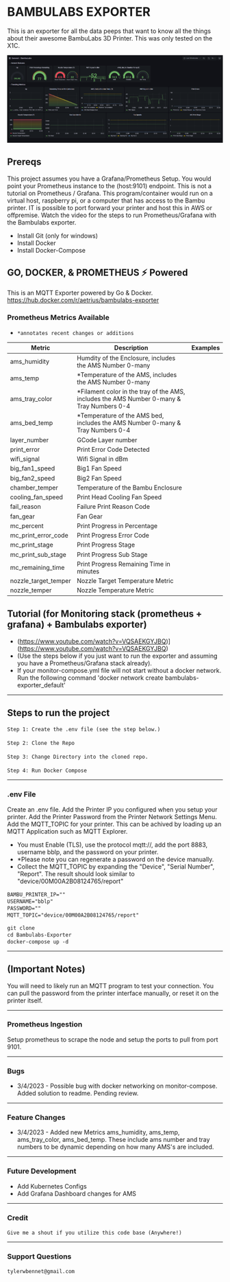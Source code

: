 
# BAMBULABS EXPORTER
This is an exporter for all the data peeps that want to know all the things about their awesome BambuLabs 3D Printer. This was only tested on the X1C.

![alt text](./bmb.png)

## Prereqs
This project assumes you have a Grafana/Prometheus Setup. You would point your Prometheus instance to the (host:9101) endpoint. This is not a tutorial on Prometheus / Grafana.
This program/container would run on a virtual host, raspberry pi, or a computer that has access to the Bambu printer. IT is possible to port forward your printer and host this in AWS or offpremise. Watch the video for the steps to run Prometheus/Grafana with the Bambulabs exporter.

- Install Git (only for windows)
- Install Docker
- Install Docker-Compose


## GO, DOCKER, & PROMETHEUS ⚡ Powered
This is an MQTT Exporter powered by Go & Docker. 
https://hub.docker.com/r/aetrius/bambulabs-exporter

### Prometheus Metrics Available
- `*annotates recent changes or additions`

| Metric   | Description | Examples |
| ------------- | ------------- |  ------------- |
| ams_humidity  | Humdity of the Enclosure, includes the AMS Number 0-many  | |
| ams_temp  | *Temperature of the AMS, includes the AMS Number 0-many | |
| ams_tray_color | *Filament color in the tray of the AMS, includes the AMS Number 0-many & Tray Numbers 0-4 | |
| ams_bed_temp | *Temperature of the AMS bed, includes the AMS Number 0-many & Tray Numbers 0-4 | |
| layer_number | GCode Layer number  | |
| print_error | Print Error Code Detected  | |
| wifi_signal | Wifi Signal in dBm  | |
| big_fan1_speed | Big1 Fan Speed  | |
| big_fan2_speed | Big2 Fan Speed  | |
| chamber_temper | Temperature of the Bambu Enclosure  | |
| cooling_fan_speed | Print Head Cooling Fan Speed  | |
| fail_reason | Failure Print Reason Code  | |
| fan_gear | Fan Gear   | |
| mc_percent | Print Progress in Percentage  | |
| mc_print_error_code | Print Progress Error Code | |
| mc_print_stage | Print Progress Stage | |
| mc_print_sub_stage | Print Progress Sub Stage | |
| mc_remaining_time | Print Progress Remaining Time in minutes  | |
| nozzle_target_temper |Nozzle Target Temperature Metric | |
| nozzle_temper | Nozzle Temperature Metric | |

## Tutorial (for Monitoring stack (prometheus + grafana) + Bambulabs exporter)
- (https://www.youtube.com/watch?v=VQSAEKGYJBQ)](https://www.youtube.com/watch?v=VQSAEKGYJBQ)
- (Use the steps below if you just want to run the exporter and assuming you have a Prometheus/Grafana stack already).
- If your monitor-compose.yml file will not start without a docker network. Run the following command 'docker network create bambulabs-exporter_default'

---

## Steps to run the project
``` 
Step 1: Create the .env file (see the step below.)

Step 2: Clone the Repo

Step 3: Change Directory into the cloned repo.

Step 4: Run Docker Compose 
```

---

### .env File
Create an .env file.
Add the Printer IP you configured when you setup your printer.
Add the Printer Password from the Printer Network Settings Menu.
Add the MQTT_TOPIC for your printer. This can be achived by loading up an MQTT Application such as MQTT Explorer. 
- You must Enable (TLS), use the protocol mqtt://, add the port 8883, username bblp, and the password on your printer. 
- *Please note you can regenerate a password on the device manually.
- Collect the MQTT_TOPIC by expanding the "Device", "Serial Number", "Report". The result should look similar to "device/00M00A2B08124765/report"

```
BAMBU_PRINTER_IP=""
USERNAME="bblp"
PASSWORD=""
MQTT_TOPIC="device/00M00A2B08124765/report"
```

```
git clone
cd Bambulabs-Exporter
docker-compose up -d
```

---

## (Important Notes)
You will need to likely run an MQTT program to test your connection. You can pull the password from the printer interface manually, or reset it on the printer itself.

---

### Prometheus Ingestion
Setup prometheus to scrape the node and setup the ports to pull from port 9101.

---

### Bugs
- 3/4/2023 - Possible bug with docker networking on monitor-compose. Added solution to readme. Pending review.

---

### Feature Changes
- 3/4/2023 - Added new Metrics ams_humidity, ams_temp, ams_tray_color, ams_bed_temp. These include ams number and tray numbers to be dynamic depending on how many AMS's are included.

---

### Future Development
- Add Kubernetes Configs
- Add Grafana Dashboard changes for AMS

---

### Credit
```
Give me a shout if you utilize this code base (Anywhere!)
```

---

### Support Questions 

```
tylerwbennet@gmail.com
```
